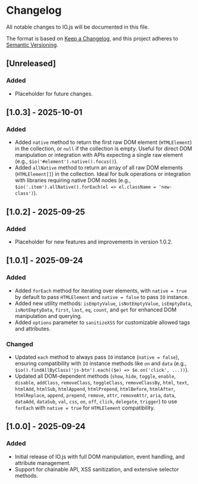 # Changelog

All notable changes to IO.js will be documented in this file.

The format is based on [Keep a Changelog](https://keepachangelog.com/en/1.0.0/), and this project adheres to [Semantic Versioning](https://semver.org/spec/v2.0.0.html).

## [Unreleased]
### Added
- Placeholder for future changes.

## [1.0.3] - 2025-10-01
### Added
- Added `native` method to return the first raw DOM element (`HTMLElement`) in the collection, or `null` if the collection is empty. Useful for direct DOM manipulation or integration with APIs expecting a single raw element (e.g., `$io('#element').native().focus()`).
- Added `allNative` method to return an array of all raw DOM elements (`HTMLElement[]`) in the collection. Ideal for bulk operations or integration with libraries requiring native DOM nodes (e.g., `$io('.item').allNative().forEach(el => el.className = 'new-class')`).

## [1.0.2] - 2025-09-25
### Added
- Placeholder for new features and improvements in version 1.0.2.

## [1.0.1] - 2025-09-24
### Added
- Added `forEach` method for iterating over elements, with `native = true` by default to pass `HTMLElement` and `native = false` to pass `IO` instance.
- Added new utility methods: `isEmptyValue`, `isNotEmptyValue`, `isEmptyData`, `isNotEmptyData`, `first`, `last`, `eq`, `count`, and `get` for enhanced DOM manipulation and querying.
- Added `options` parameter to `sanitizeXSS` for customizable allowed tags and attributes.

### Changed
- Updated `each` method to always pass `IO` instance (`native = false`), ensuring compatibility with `IO` instance methods like `on` and `data` (e.g., `$io().findAllByClass('js-btn').each(($e) => $e.on('click', ...))`).
- Updated all DOM-dependent methods (`show`, `hide`, `toggle`, `enable`, `disable`, `addClass`, `removeClass`, `toggleClass`, `removeClassBy`, `html`, `text`, `htmlAdd`, `htmlSub`, `htmlAppend`, `htmlPrepend`, `htmlBefore`, `htmlAfter`, `htmlReplace`, `append`, `prepend`, `remove`, `attr`, `removeAttr`, `aria`, `data`, `dataAdd`, `dataSub`, `val`, `css`, `on`, `off`, `click`, `delegate`, `trigger`) to use `forEach` with `native = true` for `HTMLElement` compatibility.

## [1.0.0] - 2025-09-24
### Added
- Initial release of IO.js with full DOM manipulation, event handling, and attribute management.
- Support for chainable API, XSS sanitization, and extensive selector methods.
